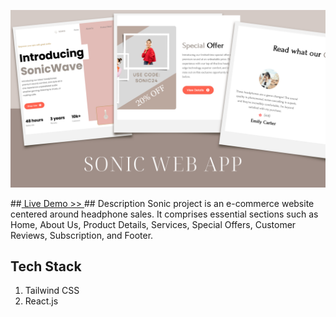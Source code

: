 ![](demo.png)
<p></p>
##<a href="https://amy9788.github.io/Sonic/"> 
  Live Demo >>
</a>
## Description
  Sonic project is an e-commerce website centered around headphone sales. It comprises essential sections such as Home, About Us, Product Details, Services, Special Offers, Customer Reviews, Subscription, and Footer.

## Tech Stack
  1. Tailwind CSS
  2. React.js


